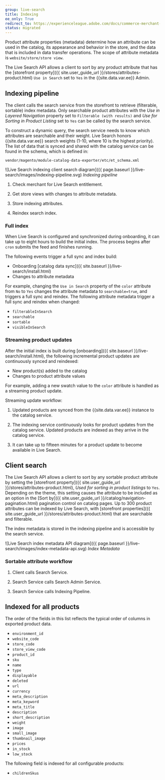 ```yaml
---
group: live-search
title: Indexing
ee_only: True
redirect_to: https://experienceleague.adobe.com/docs/commerce-merchant-services/live-search/live-search-admin/indexing.html
status: migrated
---
```


Product attribute properties (metadata) determine how an attribute can be used in the catalog, its appearance and behavior in the store, and the data that is included in data transfer operations. The scope of attribute metadata is `website/store/store view`.

The Live Search API allows a client to sort by any product attribute that has the [storefront property]({{ site.user_guide_url }}/stores/attributes-product.html) `Use in Search` set to `Yes` in the {{site.data.var.ee}} Admin.

## Indexing pipeline

The client calls the search service from the storefront to retrieve (filterable, sortable) index metadata. Only searchable product attributes with the _Use in Layered Navigation_ property set to `Filterable (with results)` and _Use for Sorting in Product Listing_ set to `Yes` can be called by the search service.

To construct a dynamic query, the search service needs to know which attributes are searchable and their weight. Live Search honors {{site.data.var.ee}} search weights (1-10, where 10 is the highest priority). The list of data that is synced and shared with the catalog service can be found in the schema, which is defined in:

`vendor/magento/module-catalog-data-exporter/etc/et_schema.xml`

![Live Search indexing client search diagram]({{ page.baseurl }}/live-search/images/indexing-pipeline.svg)
_Indexing pipeline_

1. Check merchant for Live Search entitlement.

1. Get store views with changes to attribute metadata.

1. Store indexing attributes.

1. Reindex search index.

### Full index

When Live Search is configured and synchronized during onboarding, it can take up to eight hours to build the initial index. The process begins after `cron` submits the feed and finishes running.

The following events trigger a full sync and index build:

-  Onboarding [catalog data sync]({{ site.baseurl }}/live-search/install.html)
-  Changes to attribute metadata

For example, changing the `Use in Search` property of the `color` attribute from `No` to `Yes` changes the attribute metadata to `searchable=true`, and triggers a full sync and reindex. The following attribute metadata trigger a full sync and reindex when changed:

-  `filterableInSearch`
-  `searchable`
-  `sortable`
-  `visibleInSearch`

### Streaming product updates

After the initial index is built during [onboarding]({{ site.baseurl }}/live-search/install.html), the following incremental product updates are continuously synced and reindexed:

-  New product(s) added to the catalog
-  Changes to product attribute values

For example, adding a new swatch value to the `color` attribute is handled as a streaming product update.

Streaming update workflow:

1. Updated products are synced from the {{site.data.var.ee}} instance to the catalog service.

1. The indexing service continuously looks for product updates from the catalog service. Updated products are indexed as they arrive in the catalog service.

1. It can take up to fifteen minutes for a product update to become available in Live Search.

## Client search

The Live Search API allows a client to sort by any sortable product attribute by setting the [storefront property]({{ site.user_guide_url }}/stores/attributes-product.html), _Used for sorting in product listings_ to `Yes`. Depending on the theme, this setting causes the attribute to be included as an option in the [Sort by]({{ site.user_guide_url }}/catalog/navigation-pagination.html) pagination control on catalog pages. Up to 300 product attributes can be indexed by Live Search, with [storefront properties]({{ site.user_guide_url }}/stores/attributes-product.html) that are searchable and filterable.

The index metadata is stored in the indexing pipeline and is accessible by the search service.

![Live Search index metadata API diagram]({{ page.baseurl }}/live-search/images/index-metadata-api.svg)
_Index Metadata_

### Sortable attribute workflow

1. Client calls Search Service.

1. Search Service calls Search Admin Service.

1. Search Service calls Indexing Pipeline.

## Indexed for all products

The order of the fields in this list reflects the typical order of columns in exported product data.

-  `environment_id`
-  `website_code`
-  `store_code`
-  `store_view_code`
-  `product_id`
-  `sku`
-  `name`
-  `type`
-  `displayable`
-  `deleted`
-  `url`
-  `currency`
-  `meta_description`
-  `meta_keyword`
-  `meta_title`
-  `description`
-  `short_description`
-  `weight`
-  `image`
-  `small_image`
-  `thumbnail_image`
-  `prices`
-  `in_stock`
-  `low_stock`

The following field is indexed for all configurable products:

-  `childrenSkus`
